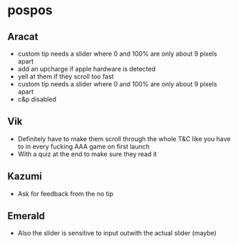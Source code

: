 # pospos

## Aracat

- custom tip needs a slider where 0 and 100% are only about 9 pixels apart
- add an upcharge if apple hardware is detected
- yell at them if they scroll too fast
- custom tip needs a slider where 0 and 100% are only about 9 pixels apart
- c&p disabled

## Vik

- Definitely have to make them scroll through the whole T&C like you have to in every fucking AAA game on first launch
- With a quiz at the end to make sure they read it

## Kazumi

- Ask for feedback from the no tip

## Emerald

- Also the slider is sensitive to input outwith the actual slider (maybe)
